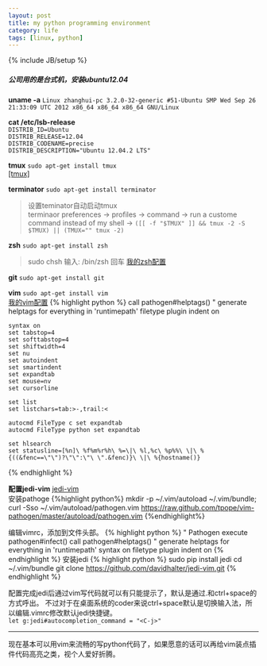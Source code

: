 ```yaml
---
layout: post
title: my python programming environment
category: life
tags: [linux, python]
---
```


{% include JB/setup %}

##### 公司用的是台式机，安装ubuntu12.04
**uname -a**
`Linux zhanghui-pc 3.2.0-32-generic #51-Ubuntu SMP Wed Sep 26 21:33:09 UTC 2012 x86_64 x86_64 x86_64 GNU/Linux`

**cat /etc/lsb-release** <br />
`DISTRIB_ID=Ubuntu` <br />
`DISTRIB_RELEASE=12.04` <br />
`DISTRIB_CODENAME=precise` <br />
`DISTRIB_DESCRIPTION="Ubuntu 12.04.2 LTS"` <br />

**tmux**
`sudo apt-get install tmux` <br />
[\[tmux\]](http://tmux.sourceforge.net/)

**terminator**
`sudo apt-get install terminator`
> 设置teminator自动启动tmux <br/>
> terminaor preferences -> profiles -> command -> run a custome command instead of my shell -> `([[ -f "$TMUX" ]] && tmux -2 -S $TMUX) || (TMUX="" tmux -2)`

**zsh**
`sudo apt-get install zsh`
> sudo chsh
> 输入: /bin/zsh 回车
[我的zsh配置](https://github.com/zhanghui9700/pykit/blob/develop/zshrc)

**git**
`sudo apt-get install git`

**vim**
`sudo apt-get install vim` <br />
[我的vim配置](https://github.com/zhanghui9700/pykit/blob/develop/vimrc)
{% highlight python %}
    call pathogen#helptags() " generate helptags for everything in 'runtimepath'
    filetype plugin indent on

    syntax on
    set tabstop=4
    set softtabstop=4
    set shiftwidth=4
    set nu
    set autoindent
    set smartindent
    set expandtab
    set mouse=nv
    set cursorline

    set list
    set listchars=tab:>-,trail:<

    autocmd FileType c set expandtab
    autocmd FileType python set expandtab

    set hlsearch
    set statusline=[%n]\ %f%m%r%h\ %=\|\ %l,%c\ %p%%\ \|\ %{((&fenc==\"\")?\"\":\"\ \".&fenc)}\ \|\ %{hostname()}
{% endhighlight %}

**配置jedi-vim** [jedi-vim](https://github.com/davidhalter/jedi-vim) <br />
安装pathoge
{%highlight python%}
    mkdir -p ~/.vim/autoload ~/.vim/bundle;
    curl -Sso ~/.vim/autoload/pathogen.vim https://raw.github.com/tpope/vim-pathogen/master/autoload/pathogen.vim
{%endhighlight%}

编辑vimrc，添加到文件头部。
{% highlight python %}
    " Pathogen
    execute pathogen#infect()
    call pathogen#helptags() " generate helptags for everything in 'runtimepath'
    syntax on
    filetype plugin indent on
{% endhighlight %}
安装jedi
{% highlight python %}
    sudo pip install jedi
    cd ~/.vim/bundle
    git clone https://github.com/davidhalter/jedi-vim.git
{% endhighlight %}

配置完成jedi后通过vim写代码就可以有只能提示了，默认是通过.和ctrl+space的方式呼出。
不过对于在桌面系统的coder来说ctrl+space默认是切换输入法，所以编辑.vimrc修改默认jedi快捷键。 <br />
`let g:jedi#autocompletion_command = "<C-j>"`

---
现在基本可以用vim来流畅的写python代码了，如果愿意的话可以再给vim装点插件代码高亮之类，视个人爱好折腾。
